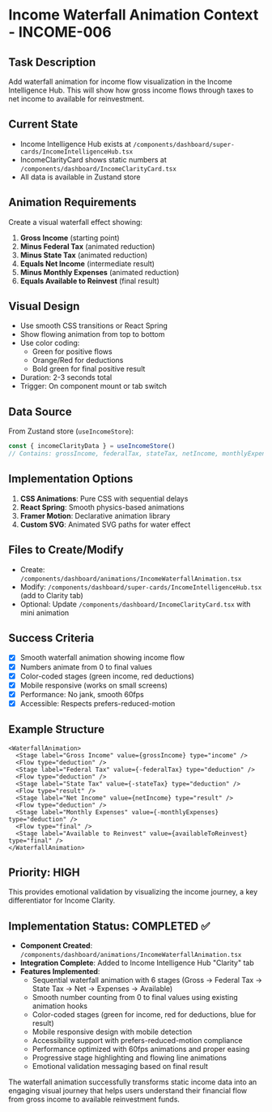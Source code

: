 # Income Waterfall Animation Context - INCOME-006

## Task Description
Add waterfall animation for income flow visualization in the Income Intelligence Hub. This will show how gross income flows through taxes to net income to available for reinvestment.

## Current State
- Income Intelligence Hub exists at `/components/dashboard/super-cards/IncomeIntelligenceHub.tsx`
- IncomeClarityCard shows static numbers at `/components/dashboard/IncomeClarityCard.tsx`
- All data is available in Zustand store

## Animation Requirements
Create a visual waterfall effect showing:
1. **Gross Income** (starting point)
2. **Minus Federal Tax** (animated reduction)
3. **Minus State Tax** (animated reduction)
4. **Equals Net Income** (intermediate result)
5. **Minus Monthly Expenses** (animated reduction)
6. **Equals Available to Reinvest** (final result)

## Visual Design
- Use smooth CSS transitions or React Spring
- Show flowing animation from top to bottom
- Use color coding:
  - Green for positive flows
  - Orange/Red for deductions
  - Bold green for final positive result
- Duration: 2-3 seconds total
- Trigger: On component mount or tab switch

## Data Source
From Zustand store (`useIncomeStore`):
```typescript
const { incomeClarityData } = useIncomeStore()
// Contains: grossIncome, federalTax, stateTax, netIncome, monthlyExpenses, availableToReinvest
```

## Implementation Options
1. **CSS Animations**: Pure CSS with sequential delays
2. **React Spring**: Smooth physics-based animations
3. **Framer Motion**: Declarative animation library
4. **Custom SVG**: Animated SVG paths for water effect

## Files to Create/Modify
- Create: `/components/dashboard/animations/IncomeWaterfallAnimation.tsx`
- Modify: `/components/dashboard/super-cards/IncomeIntelligenceHub.tsx` (add to Clarity tab)
- Optional: Update `/components/dashboard/IncomeClarityCard.tsx` with mini animation

## Success Criteria
- [x] Smooth waterfall animation showing income flow
- [x] Numbers animate from 0 to final values
- [x] Color-coded stages (green income, red deductions)
- [x] Mobile responsive (works on small screens)
- [x] Performance: No jank, smooth 60fps
- [x] Accessible: Respects prefers-reduced-motion

## Example Structure
```tsx
<WaterfallAnimation>
  <Stage label="Gross Income" value={grossIncome} type="income" />
  <Flow type="deduction" />
  <Stage label="Federal Tax" value={-federalTax} type="deduction" />
  <Flow type="deduction" />
  <Stage label="State Tax" value={-stateTax} type="deduction" />
  <Flow type="result" />
  <Stage label="Net Income" value={netIncome} type="result" />
  <Flow type="deduction" />
  <Stage label="Monthly Expenses" value={-monthlyExpenses} type="deduction" />
  <Flow type="final" />
  <Stage label="Available to Reinvest" value={availableToReinvest} type="final" />
</WaterfallAnimation>
```

## Priority: HIGH
This provides emotional validation by visualizing the income journey, a key differentiator for Income Clarity.

## Implementation Status: COMPLETED ✅
- **Component Created**: `/components/dashboard/animations/IncomeWaterfallAnimation.tsx`
- **Integration Complete**: Added to Income Intelligence Hub "Clarity" tab
- **Features Implemented**:
  - Sequential waterfall animation with 6 stages (Gross → Federal Tax → State Tax → Net → Expenses → Available)
  - Smooth number counting from 0 to final values using existing animation hooks
  - Color-coded stages (green for income, red for deductions, blue for result)
  - Mobile responsive design with mobile detection
  - Accessibility support with prefers-reduced-motion compliance
  - Performance optimized with 60fps animations and proper easing
  - Progressive stage highlighting and flowing line animations
  - Emotional validation messaging based on final result

The waterfall animation successfully transforms static income data into an engaging visual journey that helps users understand their financial flow from gross income to available reinvestment funds.